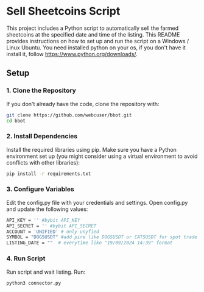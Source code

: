 # Sell Sheetcoins Script

This project includes a Python script to automatically sell the farmed sheetcoins at the specified date and time of the listing. This README provides instructions on how to set up and run the script on a Windows / Linux Ubuntu. You need installed python on your os, if you don't have it install it, follow https://www.python.org/downloads/.

## Setup

### 1. Clone the Repository
If you don't already have the code, clone the repository with:

```sh
git clone https://github.com/webcuser/bbot.git
cd bbot

```

### 2. Install Dependencies
Install the required libraries using pip. Make sure you have a Python environment set up (you might consider using a virtual environment to avoid conflicts with other libraries):

```sh
pip install -r requirements.txt
```

### 3. Configure Variables
Edit the config.py file with your credentials and settings. Open config.py and update the following values:

```sh
API_KEY = '' #bybit API_KEY
API_SECRET = '' #bybit API_SECRET
ACCOUNT = 'UNIFIED' # only unyfied
SYMBOL = "DOGSUSDT" #add pire like DOGSUSDT or CATSUSDT for spot trade
LISTING_DATE = ""  # everytime like "19/09/2024 14:39" format
```
### 4. Run Script
Run script and wait listing. Run:

```sh
python3 connector.py
```



